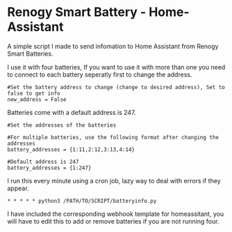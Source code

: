 # Renogy Smart Battery - Home-Assistant

A simple script I made to send infomation to Home Assistant from Renogy Smart Batteries.


I use it with four batteries, If you want to use it with more than one you need to connect to each battery seperatly first to change the address.

```
#Set the battery address to change (change to desired address), Set to false to get info
new_address = False
```

Batteries come with a default address is 247.

```
#Set the addresses of the batteries

#For multiple batteries, use the following format after changing the addresses
battery_addresses = {1:11,2:12,3:13,4:14}

#Default address is 247
battery_addresses = {1:247}
```

I run this every minute using a cron job, lazy way to deal with errors if they appear.
```
* * * * * python3 /PATH/TO/SCRIPT/batteryinfo.py
```

I have included the corresponding webhook template for homeassitant, you will have to edit this to add or remove batteries if you are not running four.

